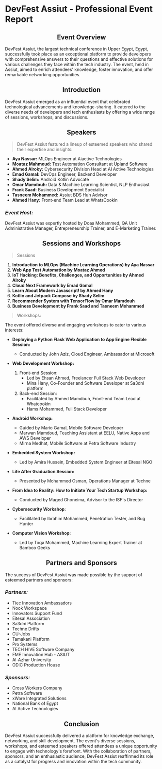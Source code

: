 # DevFest Assiut - Professional Event Report

## <div align="center">Event Overview</div>

DevFest Assiut, the largest technical conference in Upper Egypt, Egypt, successfully took place as an exceptional platform to provide developers with comprehensive answers to their questions and effective solutions for various challenges they face within the tech industry. The event, held in Assiut, aimed to enrich attendees' knowledge, foster innovation, and offer remarkable networking opportunities.

## <div align="center">Introduction</div>


DevFest Assiut emerged as an influential event that celebrated technological advancements and knowledge-sharing. It catered to the diverse needs of developers and tech enthusiasts by offering a wide range of sessions, workshops, and discussions.


## <div align="center">Speakers</div>
>DevFest Assiut featured a lineup of esteemed speakers who shared their expertise and insights:

- **Aya Nassar:** MLOps Engineer at Aiactive Technologies
- **Moataz Mahmoud:** Test Automation Consultant at Upland Software
- **Ahmed Alroky:** Cybersecurity Division Head at AI Active Technologies
- **Emad Gamal:** DevOps Engineer, Backend Developer
- **Shady Selim:** Android Kotlin Advocate
- **Omar Mamdouh:** Data & Machine Learning Scientist, NLP Enthusiast
- **Frank Saad:** Business Development Specialist
- **Tasneem Mohammed:** Assiut BDS Huh Advisor
- **Ahmed Hany:** Front-end Team Lead at WhatsCookin

### ***Event Host:***

DevFest Assiut was expertly hosted by Doaa Mohammed, QA Unit Administrative Manager, Entrepreneurship Trainer, and E-Marketing Trainer.



## <div align="center">Sessions and Workshops</div>


>Sessions
1. **Introduction to MLOps (Machine Learning Operations) by Aya Nassar**
2. **Web App Test Automation by Moataz Ahmed**
3. **IoT Hacking: Benefits, Challenges, and Opportunities by Ahmed Alroky**
4. **Cloud Next Framework by Emad Gamal**
5. **Learn About Modern Javascript! by Ahmed Hany**
6. **Kotlin and Jetpack Compose by Shady Selim**
7. **Recommender System with TensorFlow by Omar Mamdouh**
8. **Business Development by Frank Saad and Tasneem Mohammed**

> Workshops:

The event offered diverse and engaging workshops to cater to various interests:

- **Deploying a Python Flask Web Application to App Engine Flexible Session:**
  - Conducted by John Aziz, Cloud Engineer, Ambassador at Microsoft

- **Web Development Workshop:**
  1. Front-end Session:
     - Led by Ehsan Ahmed, Freelancer Full Stack Web Developer  
     - Mina Hany, Co-Founder and Software Developer at Sa3dni platform
  2. Back-end Session:
     - Facilitated by Ahmed Mamdouh, Front-end Team Lead at Whatcookin  
     - Hams Mohammed, Full Stack Developer

- **Android Workshop:**
  - Guided by Mario Gamal, Mobile Software Developer
  - Marwan Mamdoud, Teaching Assistant at EELU, Native Apps and AWS Developer
  - Mirna Medhat, Mobile Software at Petra Software Industry

- **Embedded System Workshop:**
  - Led by Amira Hussein, Embedded System Engineer at Eitesal NGO

- **Life After Graduation Session:**
  - Presented by Mohammed Osman, Operations Manager at Techne

- **From Idea to Reality: How to Initiate Your Tech Startup Workshop:**
  - Conducted by Maged Ghoneima, Advisor to the ISF's Director

- **Cybersecurity Workshop:**
  - Facilitated by Ibrahim Mohammed, Penetration Tester, and Bug Hunter

- **Computer Vision Workshop:**
  - Led by Toqa Mohammed, Machine Learning Expert Trainer at Bamboo Geeks

## <div align="center">Partners and Sponsors</div>


The success of DevFest Assiut was made possible by the support of esteemed partners and sponsors:

### ***Partners:***
- Tiec Innovation Ambassadors
- Nook Workspace
- Innovators Support Fund
- Eitesal Association
- Sa3dni Platform
- Techne Drifts
- CU-Jobs
- Tamakani Platform
- Pro Systems
- TECH HIVE Software Company
- EME Innovation Hub - ASIUT
- Al-Azhar University
- ODIC Production House

### ***Sponsors:***
- Cross Workers Company
- Petra Software
- xWare Integrated Solutions
- National Bank of Egypt
- AI Active Technologies

## <div align="center">Conclusion</div>

DevFest Assiut successfully delivered a platform for knowledge exchange, networking, and skill development. The event's diverse sessions, workshops, and esteemed speakers offered attendees a unique opportunity to engage with technology's forefront. With the collaboration of partners, sponsors, and an enthusiastic audience, DevFest Assiut reaffirmed its role as a catalyst for progress and innovation within the tech community.
